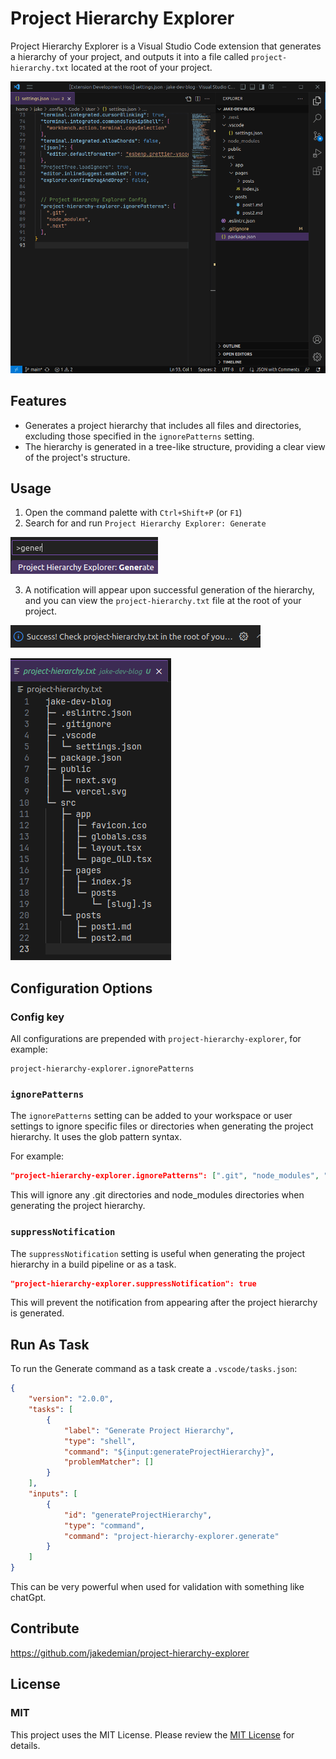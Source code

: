 # Project Hierarchy Explorer

Project Hierarchy Explorer is a Visual Studio Code extension that generates a hierarchy of your project, and outputs it into a file called `project-hierarchy.txt` located at the root of your project.

![Alt text](images/project-hierarchy-animation.gif)

## Features

- Generates a project hierarchy that includes all files and directories, excluding those specified in the `ignorePatterns` setting.
- The hierarchy is generated in a tree-like structure, providing a clear view of the project's structure.

## Usage

1. Open the command palette with `Ctrl+Shift+P` (or `F1`)
2. Search for and run `Project Hierarchy Explorer: Generate`

![Alt text](images/command.png)

3. A notification will appear upon successful generation of the hierarchy, and you can view the `project-hierarchy.txt` file at the root of your project.

![Alt text](images/toast.png)

![Alt text](images/sample.png)

## Configuration Options

### Config key

All configurations are prepended with `project-hierarchy-explorer`, for example:

```
project-hierarchy-explorer.ignorePatterns
```

### `ignorePatterns`

The `ignorePatterns` setting can be added to your workspace or user settings to ignore specific files or directories when generating the project hierarchy. It uses the glob pattern syntax.

For example:

```json
"project-hierarchy-explorer.ignorePatterns": [".git", "node_modules", "*.js.map"]
```

This will ignore any .git directories and node_modules directories when generating the project hierarchy.

### `suppressNotification`

The `suppressNotification` setting is useful when generating the project hierarchy in a build pipeline or as a task.

```json
"project-hierarchy-explorer.suppressNotification": true
```

This will prevent the notification from appearing after the project hierarchy is generated.

## Run As Task

To run the Generate command as a task create a `.vscode/tasks.json`:
```json
{
    "version": "2.0.0",
    "tasks": [
        {
            "label": "Generate Project Hierarchy",
            "type": "shell",
            "command": "${input:generateProjectHierarchy}", 
            "problemMatcher": []
        }
    ],
    "inputs": [
        {
            "id": "generateProjectHierarchy",
            "type": "command",
            "command": "project-hierarchy-explorer.generate"
        }
    ]
}
```
This can be very powerful when used for validation with something like chatGpt.

## Contribute

https://github.com/jakedemian/project-hierarchy-explorer

## License

### MIT

This project uses the MIT License. Please review the [MIT License](LICENSE.md) for details.
